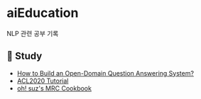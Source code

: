# aiEducation
NLP 관련 공부 기록

##  📝  Study
* [How to Build an Open-Domain Question Answering System?](https://lilianweng.github.io/lil-log/2020/10/29/open-domain-question-answering.html#open-book-qa-retriever-reader)
* [ACL2020 Tutorial](https://github.com/danqi/acl2020-openqa-tutorial)
* [oh! suz's MRC Cookbook](https://www.ohsuz.dev/mrc-cookbook)

